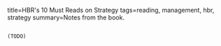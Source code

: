 title=HBR's 10 Must Reads on Strategy
tags=reading, management, hbr, strategy
summary=Notes from the book.
~~~~~~

(TODO)
